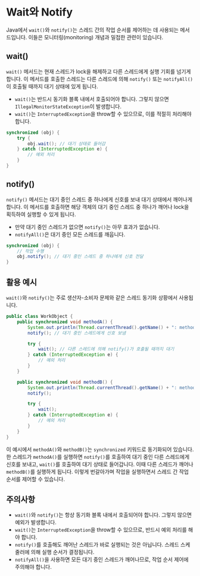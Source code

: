 # Wait와 Notify

Java에서 `wait()`와 `notify()`는 스레드 간의 작업 순서를 제어하는 데 사용되는 메서드입니다. 이들은 모니터링(monitoring) 개념과 밀접한 관련이 있습니다.

## wait()

`wait()` 메서드는 현재 스레드가 lock을 해제하고 다른 스레드에게 실행 기회를 넘기게 합니다. 이 메서드를 호출한 스레드는 다른 스레드에 의해 `notify()` 또는 `notifyAll()`이 호출될 때까지 대기 상태에 있게 됩니다.

- `wait()`는 반드시 동기화 블록 내에서 호출되어야 합니다. 그렇지 않으면 `IllegalMonitorStateException`이 발생합니다.
- `wait()`는 `InterruptedException`을 throw할 수 있으므로, 이를 적절히 처리해야 합니다.

```java
synchronized (obj) {
    try {
        obj.wait(); // 대기 상태로 들어감
    } catch (InterruptedException e) {
        // 예외 처리
    }
}
```

## notify()

`notify()` 메서드는 대기 중인 스레드 중 하나에게 신호를 보내 대기 상태에서 깨어나게 합니다. 이 메서드를 호출하면 해당 객체의 대기 중인 스레드 중 하나가 깨어나 lock을 획득하여 실행할 수 있게 됩니다.

- 만약 대기 중인 스레드가 없으면 `notify()`는 아무 효과가 없습니다.
- `notifyAll()`은 대기 중인 모든 스레드를 깨웁니다.

```java
synchronized (obj) {
    // 작업 수행
    obj.notify(); // 대기 중인 스레드 중 하나에게 신호 전달
}
```

## 활용 예시

`wait()`와 `notify()`는 주로 생산자-소비자 문제와 같은 스레드 동기화 상황에서 사용됩니다.

```java
public class WorkObject {
    public synchronized void methodA() {
        System.out.println(Thread.currentThread().getName() + ": methodA 작업 실행");
        notify(); // 대기 중인 스레드에게 신호 보냄

        try {
            wait(); // 다른 스레드에 의해 notify()가 호출될 때까지 대기
        } catch (InterruptedException e) {
            // 예외 처리
        }
    }

    public synchronized void methodB() {
        System.out.println(Thread.currentThread().getName() + ": methodB 작업 실행");
        notify();

        try {
            wait();
        } catch (InterruptedException e) {
            // 예외 처리
        }
    }
}
```

이 예시에서 `methodA()`와 `methodB()`는 `synchronized` 키워드로 동기화되어 있습니다. 한 스레드가 `methodA()`를 실행하면 `notify()`를 호출하여 대기 중인 다른 스레드에게 신호를 보내고, `wait()`를 호출하여 대기 상태로 들어갑니다. 이때 다른 스레드가 깨어나 `methodB()`를 실행하게 됩니다. 이렇게 번갈아가며 작업을 실행하면서 스레드 간 작업 순서를 제어할 수 있습니다.

## 주의사항

- `wait()`와 `notify()`는 항상 동기화 블록 내에서 호출되어야 합니다. 그렇지 않으면 예외가 발생합니다.
- `wait()`는 `InterruptedException`을 throw할 수 있으므로, 반드시 예외 처리를 해야 합니다.
- `notify()`를 호출해도 깨어난 스레드가 바로 실행되는 것은 아닙니다. 스레드 스케줄러에 의해 실행 순서가 결정됩니다.
- `notifyAll()`을 사용하면 모든 대기 중인 스레드가 깨어나므로, 작업 순서 제어에 주의해야 합니다.